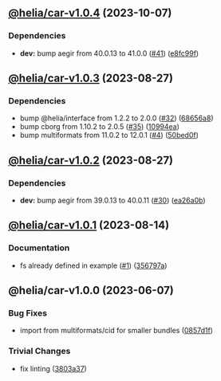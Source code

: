 ## [@helia/car-v1.0.4](https://github.com/ipfs/helia-car/compare/@helia/car-v1.0.3...@helia/car-v1.0.4) (2023-10-07)


### Dependencies

* **dev:** bump aegir from 40.0.13 to 41.0.0 ([#41](https://github.com/ipfs/helia-car/issues/41)) ([e8fc99f](https://github.com/ipfs/helia-car/commit/e8fc99f4e372eaf72c2598f5a7a9942143c6d788))

## [@helia/car-v1.0.3](https://github.com/ipfs/helia-car/compare/@helia/car-v1.0.2...@helia/car-v1.0.3) (2023-08-27)


### Dependencies

* bump @helia/interface from 1.2.2 to 2.0.0 ([#32](https://github.com/ipfs/helia-car/issues/32)) ([68656a8](https://github.com/ipfs/helia-car/commit/68656a81b7cd1238641a41573915635905e4a6ed))
* bump cborg from 1.10.2 to 2.0.5 ([#35](https://github.com/ipfs/helia-car/issues/35)) ([10994ea](https://github.com/ipfs/helia-car/commit/10994ea9abdff8906ae8c3f7d0ff5f50b50d9e60))
* bump multiformats from 11.0.2 to 12.0.1 ([#4](https://github.com/ipfs/helia-car/issues/4)) ([50bed0f](https://github.com/ipfs/helia-car/commit/50bed0f32b3c07111de804b0e6471e36d8e66626))

## [@helia/car-v1.0.2](https://github.com/ipfs/helia-car/compare/@helia/car-v1.0.1...@helia/car-v1.0.2) (2023-08-27)


### Dependencies

* **dev:** bump aegir from 39.0.13 to 40.0.11 ([#30](https://github.com/ipfs/helia-car/issues/30)) ([ea26a0b](https://github.com/ipfs/helia-car/commit/ea26a0bd14137eb1de6ab282cdcecd55578064ab))

## [@helia/car-v1.0.1](https://github.com/ipfs/helia-car/compare/@helia/car-v1.0.0...@helia/car-v1.0.1) (2023-08-14)


### Documentation

* fs already defined in example ([#1](https://github.com/ipfs/helia-car/issues/1)) ([356797a](https://github.com/ipfs/helia-car/commit/356797a9493c7753178b5f343962951bc9cd3052))

## @helia/car-v1.0.0 (2023-06-07)


### Bug Fixes

* import from multiformats/cid for smaller bundles ([0857d1f](https://github.com/ipfs/helia-car/commit/0857d1f76cd7403dbea46cf3d9c891543fc83fe1))


### Trivial Changes

* fix linting ([3803a37](https://github.com/ipfs/helia-car/commit/3803a378c0d7a556248e39e7a3c756e94e69888d))
